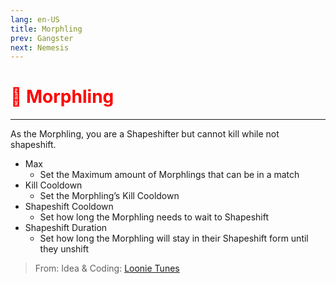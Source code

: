 ```yaml
---
lang: en-US
title: Morphling
prev: Gangster
next: Nemesis
---
```


# <font color="red">👤 Morphling</font> <Badge text="Support" type="tip" vertical="middle"/>
---

As the Morphling, you are a Shapeshifter but cannot kill while not shapeshift.
* Max
  * Set the Maximum amount of Morphlings that can be in a match
* Kill Cooldown
  * Set the Morphling’s Kill Cooldown
* Shapeshift Cooldown
  * Set how long the Morphling needs to wait to Shapeshift
* Shapeshift Duration
  * Set how long the Morphling will stay in their Shapeshift form until they unshift

> From: Idea & Coding: [Loonie Tunes](https://github.com/Loonie-Toons)